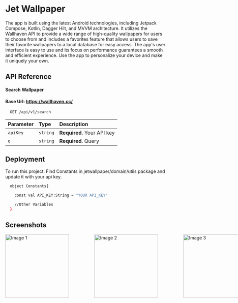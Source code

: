 
# Jet Wallpaper

The app is built using the latest Android technologies, including Jetpack Compose, Kotlin, Dagger Hilt, and MVVM architecture. It utilizes the Wallhaven API to provide a wide range of high-quality wallpapers for users to choose from and includes a favorites feature that allows users to save their favorite wallpapers to a local database for easy access. The app's user interface is easy to use and its focus on performance guarantees a smooth and efficient experience. Use the app to personalize your device and make it uniquely your own.
## API Reference

#### Search Wallpaper
#### Base Url: https://wallhaven.cc/

```http
  GET /api/v1/search
```

| Parameter | Type     | Description                |
| :-------- | :------- | :------------------------- |
| `apiKey` | `string` | **Required**. Your API key |
| `q` | `string` | **Required**. Query |



## Deployment

To run this project. Find Constants in jetwallpaper/domain/utils
package and update it with your api key.

```bash
  object Constants{

    const val API_KEY:String = "YOUR API_KEY"

    //Other Variables
  }
```

## Screenshots
<div style="display: flex;">
  <img src="https://user-images.githubusercontent.com/71754826/209925781-8a8e2e11-4383-414c-9f63-7f98de5ed9cd.jpeg" width="200" style="margin-right: 80px;" alt="Image 1">
  <img src="https://user-images.githubusercontent.com/71754826/209925787-6e0371a4-fe5d-41d2-8382-af022b9396cf.jpeg" width="200" style="margin-right: 80px;" alt="Image 2">
  <img src="https://user-images.githubusercontent.com/71754826/209925790-ec1a7388-28c0-4ac2-8e99-e925cc0de9cb.jpeg" width="200" style="margin-right: 80px;" alt="Image 3">
  <img src="https://user-images.githubusercontent.com/71754826/209925794-434bb2ec-21dd-42d9-bc70-1bfcd90fd225.jpeg" width="200" alt="Image 4">
</div>

